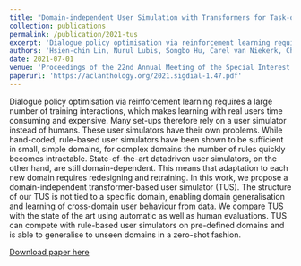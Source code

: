 ```yaml
---
title: "Domain-independent User Simulation with Transformers for Task-oriented Dialogue Systems"
collection: publications
permalink: /publication/2021-tus
excerpt: 'Dialogue policy optimisation via reinforcement learning requires a large number of training interactions, which makes learning with real users time consuming and expensive. Many set-ups therefore rely on a user simulator instead of humans. These user simulators have their own problems. While hand-coded, rule-based user simulators have been shown to be sufficient in small, simple domains, for complex domains the number of rules quickly becomes intractable. State-of-the-art datadriven user simulators, on the other hand, are still domain-dependent. This means that adaptation to each new domain requires redesigning and retraining. In this work, we propose a domain-independent transformer-based user simulator (TUS). The structure of our TUS is not tied to a specific domain, enabling domain generalisation and learning of cross-domain user behaviour from data. We compare TUS with the state of the art using automatic as well as human evaluations. TUS can compete with rule-based user simulators on pre-defined domains and is able to generalise to unseen domains in a zero-shot fashion.'
authors: 'Hsien-chin Lin, Nurul Lubis, Songbo Hu, Carel van Niekerk, Christian Geishauser, Michael Heck, Shutong Feng, Milica Gašić'
date: 2021-07-01
venue: 'Proceedings of the 22nd Annual Meeting of the Special Interest Group on Discourse and Dialogue (SIGDIAL 2021)'
paperurl: 'https://aclanthology.org/2021.sigdial-1.47.pdf'
---
```

Dialogue policy optimisation via reinforcement learning requires a large number of training interactions, which makes learning with real users time consuming and expensive. Many set-ups therefore rely on a user simulator instead of humans. These user simulators have their own problems. While hand-coded, rule-based user simulators have been shown to be sufficient in small, simple domains, for complex domains the number of rules quickly becomes intractable. State-of-the-art datadriven user simulators, on the other hand, are still domain-dependent. This means that adaptation to each new domain requires redesigning and retraining. In this work, we propose a domain-independent transformer-based user simulator (TUS). The structure of our TUS is not tied to a specific domain, enabling domain generalisation and learning of cross-domain user behaviour from data. We compare TUS with the state of the art using automatic as well as human evaluations. TUS can compete with rule-based user simulators on pre-defined domains and is able to generalise to unseen domains in a zero-shot fashion.

[Download paper here](https://aclanthology.org/2021.sigdial-1.47.pdf)
